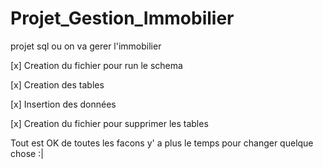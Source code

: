# Projet_Gestion_Immobilier

projet sql ou on va gerer l'immobilier 

[x] Creation du fichier pour run le schema

[x] Creation des tables

[x] Insertion des données

[x] Creation du fichier pour supprimer les tables

Tout est OK de toutes les facons y' a plus le temps pour changer quelque chose :|

